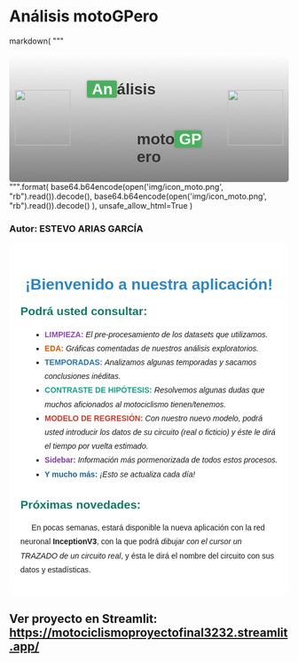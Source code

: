 
# Análisis motoGPero

markdown(
    """
    <head>
        <link href="https://fonts.googleapis.com/css2?family=Black+Ops+One&display=swap" rel="stylesheet">
    </head>
    <div style="background: linear-gradient(to bottom, white, gray); 
                padding: 10px; 
                border-radius: 5px; 
                display: flex; 
                flex-direction: column; 
                align-items: flex-start; 
                gap: 10px; 
                font-family: 'Black Ops One', sans-serif; 
                color: #333;">
        <div style="display: flex; align-items: center;">
            <img src="data:image/png;base64,{}" width="100">
            <div style="display: flex; flex-direction: column; margin-left: 30px;">
                <h1 style="font-family: 'Black Ops One', sans-serif; color: #333; margin-left: 0; display: inline">
                    <span style="
                        background-color: #4CAF60; 
                        color: white; 
                        padding: 0px 0px 0px 9px; /* Arriba, derecha, abajo, izquierda */ 
                        border-radius: 3px;
                        box-shadow: 0px 0px 5px rgba(0, 0, 0, 0.2);">
                        An
                    </span>álisis 
                </h1>
                <h1 style="font-family: 'Black Ops One', sans-serif; color: #333; margin-left: 90px; display: inline;">
                    moto<span style="
                        background-color: #4CAF60; 
                        color: white; 
                        padding: 0px 0px 0px 0px; 
                        border-radius: 3px;
                        box-shadow: 0px 0px 5px rgba(0, 0, 0, 0.2);">
                        GP
                    </span>ero
                </h1>
            </div>
            <img src="data:image/png;base64,{}" width="100">
        </div>
    </div>
    """.format(
        base64.b64encode(open('img/icon_moto.png', "rb").read()).decode(),
        base64.b64encode(open('img/icon_moto.png', "rb").read()).decode()
    ),
    unsafe_allow_html=True
)


### Autor: ESTEVO ARIAS GARCÍA
 
<div style="background-color: white; padding: 20px; border-radius: 10px; font-family: Arial, sans-serif;">
        <h1 style="text-align: center; color: #2E86C1;">¡Bienvenido a nuestra aplicación!</h1>
        <h2 style="margin-top: 20px; color: #117A65;">Podrá usted consultar:</h2>
        <ul style="list-style-type: square; line-height: 1.8; margin-left: 20px;">
            <li><b><span style="color: #8E44AD;">LIMPIEZA:</span></b> <i>El pre-procesamiento de los datasets que utilizamos.</i></li>
            <li><b><span style="color: #D35400;">EDA:</span></b> <i>Gráficas comentadas de nuestros análisis exploratorios.</i></li>
            <li><b><span style="color: #2874A6;">TEMPORADAS:</span></b> <i>Analizamos algunas temporadas y sacamos conclusiones inéditas.</i></li>
            <li><b><span style="color: #16A085;">CONTRASTE DE HIPÓTESIS:</span></b> <i>Resolvemos algunas dudas que muchos aficionados al motociclismo tienen/tenemos.</i></li>
            <li><b><span style="color: #C0392B;">MODELO DE REGRESIÓN:</span></b> <i>Con nuestro nuevo modelo, podrá usted introducir los datos de su circuito (real o ficticio) y éste le dirá el tiempo por vuelta estimado.</i></li>
            <li><b><span style="color: #7D3C98;">Sidebar:</span></b> <i>Información más pormenorizada de todos estos procesos.</i></li>
            <li><b><span style="color: #1F618D;">Y mucho más:</span></b> <i>¡Esto se actualiza cada día!</i></li>
        </ul>
        <h2 style="margin-top: 30px; color: #117A65;">Próximas novedades:</h2>
        <p style="text-indent: 20px; line-height: 1.8;">En pocas semanas, estará disponible la nueva aplicación con la red neuronal <b>InceptionV3</b>, con la que podrá 
        <i>dibujar con el cursor un TRAZADO de un circuito real</i>, y ésta le dirá el nombre del circuito con sus datos y estadísticas.</p>
    </div>

## Ver proyecto en Streamlit: https://motociclismoproyectofinal3232.streamlit.app/

